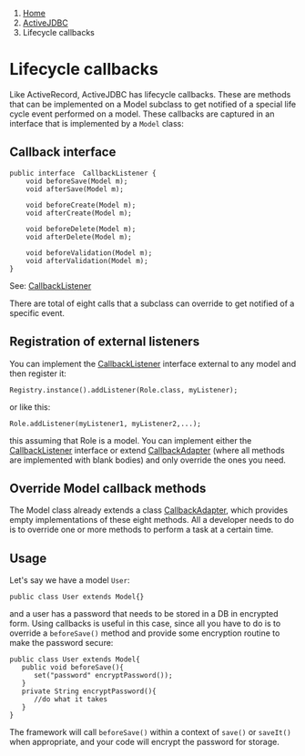 <ol class=breadcrumb>
   <li><a href=/>Home</a></li>
   <li><a href=/activejdbc>ActiveJDBC</a></li>
   <li class=active>Lifecycle callbacks</li>
</ol>
<div class=page-header>
   <h1>Lifecycle callbacks <small></small></h1>
</div>




Like ActiveRecord, ActiveJDBC has lifecycle callbacks. These are methods that can be implemented on a Model subclass to get notified of a special life cycle event performed on a model. These callbacks are captured in an interface that is implemented by a `Model` class:

## Callback interface

~~~~ {.java}
public interface  CallbackListener {
    void beforeSave(Model m);
    void afterSave(Model m);

    void beforeCreate(Model m);
    void afterCreate(Model m);

    void beforeDelete(Model m);
    void afterDelete(Model m);

    void beforeValidation(Model m);
    void afterValidation(Model m);
}
~~~~

See: [CallbackListener](http://javalite.github.io/activejdbc/org/javalite/activejdbc/CallbackListener.html)

There are total of eight calls that a subclass can override to get notified of a specific event.

## Registration of external listeners

You can implement the [CallbackListener](http://javalite.github.io/activejdbc/org/javalite/activejdbc/CallbackListener.html)
interface external to any model and then register it:

~~~~ {.java}
Registry.instance().addListener(Role.class, myListener);
~~~~

or like this:

~~~~ {.java}
Role.addListener(myListener1, myListener2,...);
~~~~

this assuming that Role is a model. You can implement either the [CallbackListener](http://javalite.github.io/activejdbc/org/javalite/activejdbc/CallbackListener.html) interface or extend
[CallbackAdapter](http://javalite.github.io/activejdbc/org/javalite/activejdbc/CallbackAdapter.html) (where all methods
are implemented with blank bodies) and only override the ones you need.

## Override Model callback methods

The Model class already extends a class [CallbackAdapter](http://javalite.github.io/activejdbc/org/javalite/activejdbc/CallbackAdapter.html),
which provides empty implementations of these eight methods. All a developer needs to do is to override one or more
methods to perform a task at a certain time.

## Usage

Let's say we have a model `User`:

~~~~ {.java}
public class User extends Model{}
~~~~

and a user has a password that needs to be stored in a DB in encrypted form. Using callbacks is useful in this case,
since all you have to do is to override a `beforeSave()` method and provide some encryption routine to make the password secure:

~~~~ {.java}
public class User extends Model{
   public void beforeSave(){
      set("password" encryptPassword());
   }   
   private String encryptPassword(){
      //do what it takes
   }
}
~~~~

The framework will call `beforeSave()` within a context of `save()` or `saveIt()` when appropriate, and your
code will encrypt the password for storage.

